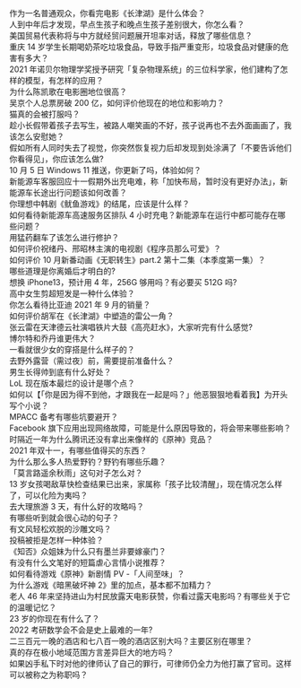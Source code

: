 作为一名普通观众，你看完电影《长津湖》是什么体会？  
人到中年后才发现，早点生孩子和晚点生孩子差别很大，你怎么看？  
美国贸易代表称将与中方就经贸问题展开坦率对话，释放了哪些信息？  
重庆 14 岁学生长期喝奶茶吃垃圾食品，导致手指严重变形，垃圾食品对健康的危害有多大？  
2021 年诺贝尔物理学奖授予研究「复杂物理系统」的三位科学家，他们建构了怎样的模型，有怎样的应用？  
为什么陈凯歌在电影圈地位很高？  
吴京个人总票房破 200 亿，如何评价他现在的地位和影响力？  
猫真的会被打服吗？  
趁小长假带着孩子去写生，被路人嘲笑画的不好，孩子说再也不去外面画画了，我该怎么安慰她？  
假如所有人同时失去了视觉，你突然恢复视力后却发现到处涂满了「不要告诉他们你看得见」，你应该怎么做?  
10 月 5 日 Windows 11 推送，你更新了吗，体验如何？  
新能源车客服回应十一假期外出充电难，称「加快布局，暂时没有更好办法」，新能源车长途出行问题该如何改善？  
你理想中韩剧《鱿鱼游戏》的结尾，应该是什么样？  
如何看待新能源车高速服务区排队 4 小时充电？新能源车在运行中都可能存在哪些问题？  
用猛药翻车了该怎么进行修护？  
如何评价祝绪丹、邢昭林主演的电视剧《程序员那么可爱》？  
如何评价 10 月新番动画《无职转生》part.2 第十二集（本季度第一集）？  
哪些道理是你离婚后才明白的?  
想换 iPhone13，预计用 4 年，256G 够用吗？有必要买 512G 吗?  
高中女生剪超短发是一种什么体验？  
你怎么看待比亚迪 2021 年 9 月的销量？  
如何评价胡军在《长津湖》中塑造的雷公一角？  
张云雷在天津德云社演唱铁片大鼓《高亮赶水》，大家听完有什么感觉?  
博尔特和乔丹谁更伟大？  
一看就很少女的穿搭是什么样子的？  
去野外露营（需过夜）前，需要提前准备什么？  
男生长得帅到底有什么好处？  
LoL 现在版本最烂的设计是哪个点？  
如何以【「你是因为得不到他，才跟我在一起是吗？」他恶狠狠地看着我】为开头写个小说？  
MPACC 备考有哪些坑要避开？  
Facebook 旗下应用出现网络故障，可能是什么原因导致的，将会带来哪些影响？  
时隔近一年为什么腾讯还没有拿出来像样的《原神》竞品？  
2021 年双十一，有哪些值得买的东西？  
为什么那么多人热爱野钓？野钓有哪些乐趣？  
「莫言路遥余秋雨」这句对子怎么对？  
13 岁女孩喝敌草快检查结果已出来，家属称「孩子比较清醒」，现在情况怎么样了，可以化险为夷吗？  
去大理旅游 3 天，有什么好的攻略吗？  
有哪些听到就会很心动的句子？  
有文风轻松欢脱的沙雕文吗？  
投稿被拒是怎样一种体验？  
《知否》众姐妹为什么只有墨兰非要嫁豪门？  
有没有什么文笔好的短篇虐心言情小说推荐？  
如何看待游戏《原神》新剧情 PV -「人间至味」？  
为什么游戏《暗黑破坏神 2》里的加点，基本都不加精力？  
老人 46 年来坚持进山为村民放露天电影获赞，你看过露天电影吗？有哪些关于它的温暖记忆？  
23 岁的你现在有什么了？  
2022 考研数学会不会是史上最难的一年?  
二三百元一晚的酒店和七八百一晚的酒店区别大吗？主要区别在哪里？  
真的存在极小地域范围方言差异巨大的地方吗？  
如果凶手私下时对他的律师认了自己的罪行，可律师仍全力为他打赢了官司。这样可以被称之为称职吗？  
